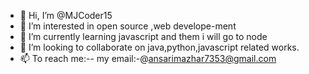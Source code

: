 - 👋 Hi, I’m @MJCoder15
- 👀 I’m interested in open source ,web develope-ment
- 🌱 I’m currently learning javascript and them i will go to node
- 💞️ I’m looking to collaborate on java,python,javascript related works. 
- 📫 To reach me:-- my email:-@ansarimazhar7353@gmail.com

<!---
MJCoder15/MJCoder15 is a ✨ special ✨ repository because its `README.md` (this file) appears on your GitHub profile.
You can click the Preview link to take a look at your changes.
--->
